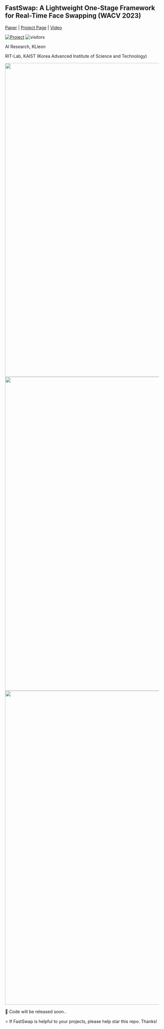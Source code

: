 ## FastSwap: A Lightweight One-Stage Framework for Real-Time Face Swapping (WACV 2023)

[Paper]() | [Project Page](https://wacv-1752.github.io/FastSwap/) | [Video]()

[![Project](https://wacv-1752.github.io/FastSwap/)](https://wacv-1752.github.io/FastSwap/)
![visitors](https://visitor-badge.laobi.icu/badge?page_id=sahngmin/fastswap)

<!-- ![visitors](https://visitor-badge.glitch.me/badge?page_id=sczhou/CodeFormer) -->

AI Research, KLleon

RIT-Lab, KAIST (Korea Advanced Institute of Science and Technology)

<img src="figs/main.png" width="1024px"/>

<img src="figs/main_network.png" width="1024px"/>

<img src="figs/additional.png" width="1024px"/>

🤗 Code will be released soon..

:star: If FastSwap is helpful to your projects, please help star this repo. Thanks!

